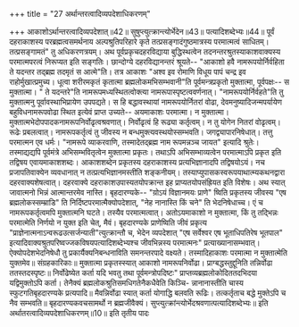 +++
title = "27 अर्थान्तरत्वादिव्यपदेशाधिकरणम्"

+++
आकाशोऽर्थान्तरत्वादिव्यपदेशात्॥42॥ सुषुप्त्युत्क्रान्त्योर्भेदेन॥43॥ पत्यादिशब्देभ्यः॥44॥ पूर्वं दहराकाशस्य परब्रह्मत्वसमर्थनाय अल्पश्रुतिपरिहारे कृते तत्प्रसङ्गादंगुष्ठमात्रस्य परमात्मत्वं साधितम्। तत्प्रसङ्गामतं" तु अधिकरणत्रयम्। अथ पूर्वप्रकृचदहरविद्याया बुद्धिस्थत्वेन तदनन्तरश्रुतस्याकाशवाक्यस्य परमात्मपरत्वं निरूप्यत इति सङ्गतिः। छान्दोग्ये दहरविद्यानन्तरं श्रूयते-- "आकाशो हवै नामरूपयोर्निर्वहिता ते यदन्तर तद्ब्रह्म तदमृतं स आत्मे"ति। तत्र आकाशः "अश्व इव रोमाणि विधूय पापं चन्द्र इव राहोर्मुखात्प्रमुच्य। धूत्वा शरीरमकृतं कृतात्मा ब्रह्मलोकमभिसम्भवानी"ति पूर्वमन्त्रप्रकृतो मुक्तात्मा, पूर्वपक्षः-- स मुक्तात्मा। " ते यदन्तरे"ति नामरूपमध्यस्थितत्वोक्त्या नामरूपास्पृष्टत्ववर्णनात्। "नामरूपयोर्निर्वहते"ति तु मुक्तात्मनु पूर्वावस्थाभिप्रायेण उपपद्यते। स हि बद्धावस्थायां नामरूपयोर्नितरां वोढा, देवमनुष्यादिजन्मपर्यायेण बहुविधनामरूपवोढा स्थित इत्येवं प्राप्त उच्यते-- अयमाकाशः परमात्मा। न मुक्तात्मा। मुक्तात्मभेदोपपादकनामरूपनिर्वोढृत्वश्रवणात्। निर्वोढृत्वं हि रूढ्या कर्तृत्वम्। न तु योगेन नितरां वोढृत्वम्। रूढेः प्रबलत्वात्। नामरूपकर्तृत्वं तु जीवस्य न बन्धमुक्त्यवस्थयोस्सम्भवति। जगद्व्यापारनिषेधात्। तत्तु परमात्मन एव धर्मः। "नामरूपे व्याकरवाणि, तस्मादेतद्ब्रह्म नाम रूपमन्नञ्च जायत" इत्यादि श्रुतेः। तस्माद्यद्यपि पूर्वमंत्रे अभिसम्भवितृत्वेन मुक्तात्मा प्रकृतः। तथाऽपि अभिसम्भाव्यत्वेन परमात्माऽपि प्रकृत इति तद्विषय एवायमाकाशशब्दः। आकाशशब्देन प्रकृतस्य दहराकाशस्य प्रत्यभिज्ञानादपि तद्विषयोऽयं। नच प्रजापतिवाक्येन व्यवधानात् न तत्प्रत्यभिज्ञानमस्तीति शङ्कनीयम्। तस्याप्युपासकस्वरूपयाथात्म्यकथनद्वारा दहरवाक्यशेषत्वात्। दहरवाक्ये दहराकाशउपास्यतयोपक्रान्त इह प्राप्यतयोपसंह्रियत इति विशेषः। अथ स्यात् जावात्मनो भिन्नं आत्मान्तरमेव नास्ति। बृहदारण्यके-- "यो़ऽयं विज्ञानमयः प्राणे" ष्विति प्रकृतस्य जीवस्य "एष ब्रह्मलोकस्सम्म्राडि" ति निर्दिष्टपरमात्मैक्योपदेशात्, "नेह नानास्ति किं चने" ति भेदनिषेधाच्च। एं च नामरूपकर्तृत्वमपि मुक्तात्मनि घटते। तस्यैव परमात्मत्वात्। अतोऽयमाकाशो न मुक्तात्मा, किं तु तद्भिन्नः परमात्मेति निर्णयो न युक्त इति चेत्, मैवं। बृहदारण्यके प्राणेष्विति जीवं प्रकृत्य "प्राज्ञेनात्मनाऽन्वरूढउत्सर्जन्याती"त्युत्क्रान्तौ च, भेदेन व्यपदेशात् "एष सर्वेश्वर एष भूताधिपतिरेष भूतपाल" इत्यादिवाक्यश्रुतपरिष्वज्जकविषयपत्यादिशब्देभ्यश्च जीवभिन्नस्य परमात्मनः" प्रत्याख्यानासम्भवात्। ऐक्योपदेशभेदनिषेधौ तु प्रकार्यैक्यनिबन्धनाविति समनन्तरपादे वक्ष्यते। तस्मादिहाकाशः परमात्मा न मुक्तात्मेति युक्तमेव॥ संग्रहकारिकाः॥ मुक्तात्मा प्रकृतस्स्यात् आकाशो नामरूपनिर्वोढा। प्राग्बद्धस्तुद्दूनिति तन्निर्वोढा ततस्तदस्पृष्टः॥ निर्वोढेष्येत कर्ता यदि भवतु तथा पूर्वमन्त्रोपदिष्टः" प्राप्तव्यब्रह्मलोकोदिततदभिदया यद्विमुक्तोऽपि कर्ता। तेनैक्यं ब्रह्मलोकश्रुतिसमधिगतेनैकधैवेति किञ्चि- न्नानानास्तीति चास्य स्फुटगतिबृहदारण्यके प्रत्यपादि॥ मैवन्निर्वोढा स्यात् कर्ता योगाद्धि बलवति रूढिः। तत्कर्तृताच बद्धे मुक्तेऽपि च नैव सम्भवति॥ बृहदारण्यकवचसामर्थो न ब्रह्मजीवैक्यं। सुप्त्युत्क्रांन्त्योर्भेदश्रवणात्पत्यादिशब्देभ्यः॥ इति अर्थातरत्वादिव्यपदेशाधिकरणम्॥10॥ इति तृतीय पादः